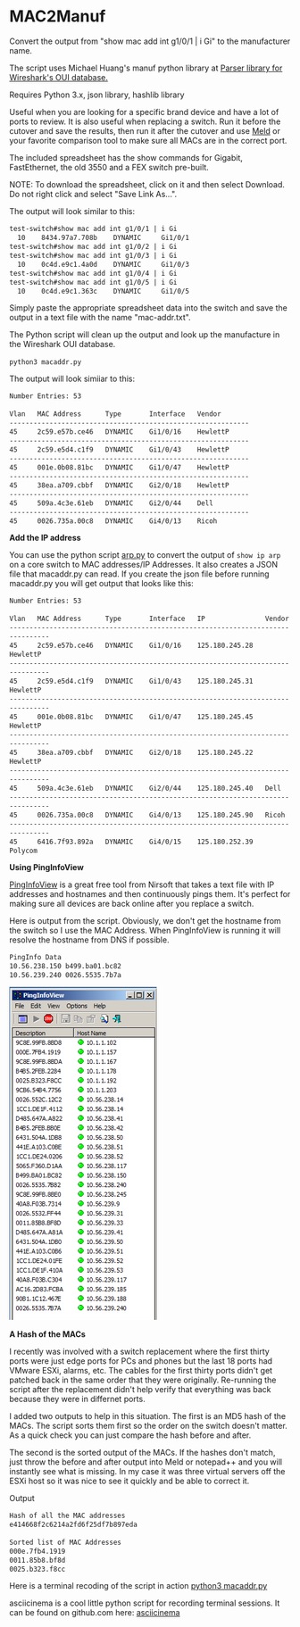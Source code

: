 # MAC2Manuf
Convert the output from "show mac add int g1/0/1 | i Gi" to the manufacturer name.

The script uses Michael Huang's manuf python library at [Parser library for Wireshark's OUI database.](https://github.com/coolbho3k/manuf)

Requires Python 3.x, json library, hashlib library

Useful when you are looking for a specific brand device and have a lot of ports to review. It is also useful when replacing a switch. Run it before the cutover and save the results, then run it after the cutover and use [Meld](meldmerge.org) or your favorite comparison tool to make sure all MACs are in the correct port.

The included spreadsheet has the show commands for Gigabit, FastEthernet, the old 3550 and a FEX switch pre-built.

NOTE: To download the spreadsheet, click on it and then select Download. Do not right click and select "Save Link As...".

The output will look similar to this:
```
test-switch#show mac add int g1/0/1 | i Gi
  10    8434.97a7.708b    DYNAMIC     Gi1/0/1
test-switch#show mac add int g1/0/2 | i Gi
test-switch#show mac add int g1/0/3 | i Gi
  10    0c4d.e9c1.4a0d    DYNAMIC     Gi1/0/3
test-switch#show mac add int g1/0/4 | i Gi
test-switch#show mac add int g1/0/5 | i Gi
  10    0c4d.e9c1.363c    DYNAMIC     Gi1/0/5
```
Simply paste the appropriate spreadsheet data into the switch and save the output in a text file with the name "mac-addr.txt".

The Python script will clean up the output and look up the manufacture in the Wireshark OUI database.

`python3 macaddr.py`

The output will look simiiar to this:
```
Number Entries: 53 

Vlan   MAC Address      Type       Interface   Vendor
------------------------------------------------------------
45     2c59.e57b.ce46   DYNAMIC    Gi1/0/16    HewlettP
------------------------------------------------------------
45     2c59.e5d4.c1f9   DYNAMIC    Gi1/0/43    HewlettP
------------------------------------------------------------
45     001e.0b08.81bc   DYNAMIC    Gi1/0/47    HewlettP
------------------------------------------------------------
45     38ea.a709.cbbf   DYNAMIC    Gi2/0/18    HewlettP
------------------------------------------------------------
45     509a.4c3e.61eb   DYNAMIC    Gi2/0/44    Dell
------------------------------------------------------------
45     0026.735a.00c8   DYNAMIC    Gi4/0/13    Ricoh
```
**Add the IP address**

You can use the python script [arp.py](https://github.com/rikosintie/ARP-Sort) to convert the output of `show ip arp` on a core switch to MAC addresses/IP Addresses. It also creates a JSON file that macaddr.py can read. If you create the json file before running macaddr.py you will get output that looks like this:
```
Number Entries: 53 

Vlan   MAC Address      Type       Interface   IP               Vendor
--------------------------------------------------------------------------------
45     2c59.e57b.ce46   DYNAMIC    Gi1/0/16    125.180.245.28   HewlettP
--------------------------------------------------------------------------------
45     2c59.e5d4.c1f9   DYNAMIC    Gi1/0/43    125.180.245.31   HewlettP
--------------------------------------------------------------------------------
45     001e.0b08.81bc   DYNAMIC    Gi1/0/47    125.180.245.45   HewlettP
--------------------------------------------------------------------------------
45     38ea.a709.cbbf   DYNAMIC    Gi2/0/18    125.180.245.22   HewlettP
--------------------------------------------------------------------------------
45     509a.4c3e.61eb   DYNAMIC    Gi2/0/44    125.180.245.40   Dell
--------------------------------------------------------------------------------
45     0026.735a.00c8   DYNAMIC    Gi4/0/13    125.180.245.90   Ricoh
--------------------------------------------------------------------------------
45     6416.7f93.892a   DYNAMIC    Gi4/0/15    125.180.252.39   Polycom

```
**Using PingInfoView**

[PingInfoView](https://www.nirsoft.net/utils/multiple_ping_tool.html) is a great free tool from Nirsoft that takes a text file with IP addresses and hostnames and then continuously pings them. It's perfect for making sure all devices are back online after you replace a switch.

Here is output from the script. Obviously, we don't get the hostname from the switch so I use the MAC Address. When PingInfoView is running it will resolve the hostname from DNS if possible.
```
PingInfo Data
10.56.238.150 b499.ba01.bc82
10.56.239.240 0026.5535.7b7a
```

![PingInfoView Sample](https://github.com/rikosintie/MAC2Manuf/blob/master/PingInfoView.PNG "PingInfoView Sample")


**A Hash of the MACs**

I recently was involved with a switch replacement where the first thirty ports were just edge ports for PCs and phones but the last 18 ports had VMware ESXi, alarms, etc. The cables for the first thirty ports didn't get patched back in the same order that they were originally. Re-running the script after the replacement didn't help verify that everything was back because they were in differnet ports.

I added two outputs to help in this situation. The first is an MD5 hash of the MACs. The script sorts them first so the order on the switch doesn't matter. As a quick check you can just compare the hash before and after.

The second is the sorted output of the MACs. If the hashes don't match, just throw the before and after output into Meld or notepad++ and you will instantly see what is missing. In my case it was three virtual servers off the ESXi host so it was nice to see it quickly and be able to correct it.

Output

```
Hash of all the MAC addresses
e414668f2c6214a2fd6f25df7b897eda

Sorted list of MAC Addresses
000e.7fb4.1919
0011.85b8.bf8d
0025.b323.f8cc
```
Here is a terminal recoding of the script in action [python3 macaddr.py](https://asciinema.org/a/bVnJgjbb9RrpfgUuxMHnud7PX)

asciicinema is a cool little python script for recording terminal sessions. It can be found on github.com here:
[asciicinema](https://github.com/asciinema/asciinema)

